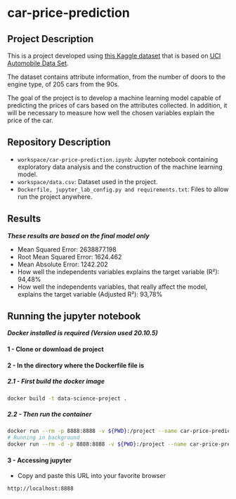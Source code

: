 # car-price-prediction

## Project Description

This is a project developed using [this Kaggle dataset](https://www.kaggle.com/hellbuoy/car-price-prediction) that is based on [UCI Automobile Data Set](https://archive.ics.uci.edu/ml/datasets/Automobile).

The dataset contains attribute information, from the number of doors to the engine type, of 205 cars from the 90s.

The goal of the project is to develop a machine learning model capable of predicting the prices of cars based on the attributes collected. In addition, it will be necessary to measure how well the chosen variables explain the price of the car.

## Repository Description

- `workspace/car-price-prediction.ipynb`: Jupyter notebook containing exploratory data analysis and the construction of the machine learning model.
- `workspace/data.csv`: Dataset used in the project.
- `Dockerfile, jupyter_lab_config.py and requirements.txt`: Files to allow run the project anywhere.

## Results
***These results are based on the final model only***

- Mean Squared Error: 2638877.198
- Root Mean Squared Error: 1624.462
- Mean Absolute Error: 1242.202
- How well the independents variables explains the target variable (R²): 94,48%
- How well the independents variables, that really affect the model, explains the target variable (Adjusted R²): 93,78%

## Running the jupyter notebook
***Docker installed is required (Version used 20.10.5)***

#### 1 - Clone or download de project

#### 2 - In the directory where the Dockerfile file is

##### 2.1 - First build the docker image
```sh
docker build -t data-science-project .
```

##### 2.2 - Then run the container
```sh
docker run --rm -p 8888:8888 -v ${PWD}:/project --name car-price-prediction data-science-project
# Running in background
docker run --rm -d -p 8888:8888 -v ${PWD}:/project --name car-price-prediction data-science-project
```

#### 3 - Accessing jupyter
- Copy and paste this URL into your favorite browser
```
http://localhost:8888
```


